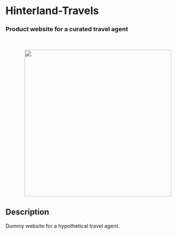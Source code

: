# Hinterland-Travels
### Product website for a curated travel agent
<br>

<p align="center">
<img src="https://media.giphy.com/media/1iu6YR2hNlnP6lHbZv/giphy-downsized-large.gif" width="400px">
</p>

## Description
Dummy website for a hypothetical travel agent.
